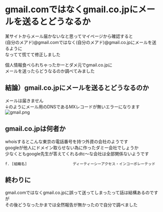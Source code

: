 # gmail.comではなくgmail.co.jpにメールを送るとどうなるか

某サイトからメール届かないなと思ってマイページから確認すると<br>
(自分のメアド)@gmail.comではなく(自分のメアド)@gmail.co.jpにメールを送るように<br>
なってて慌てて修正しました<br>

個人情報食べられちゃったかーとダメ元でgmail.co.jpに<br>
メールを送ったらどうなるのか調べてみました<br>

## 結論）gmail.co.jpにメールを送るとどうなるのか
メールは届きません<br>
↓のようにメール用のDNSであるMXレコードが無いエラーになります<br>
![gmail.png](https://user-images.githubusercontent.com/31530633/117562205-1ebc1800-b0d8-11eb-839a-4e7d7af9043a.png)



## gmail.co.jpは何者か
whoisするとこんな東京の電話番号を持つ外資の会社のようです<br>
googleが他人にドメイン取らせない為に作ったダミー会社でしょうか<br>
少なくともgoogle先生が答えてくれるdtc〜な会社は全部関係ないようです<br>

```
f. [組織名]                     ディーティーシーアクセス・インコーポレーテッド
```

## 終わりに
gmail.comではなくgmail.co.jpに誤って送ってしまったって話は結構あるのですが<br>
その後どうなったかまでは全然報告が無かったので自分で調べました
